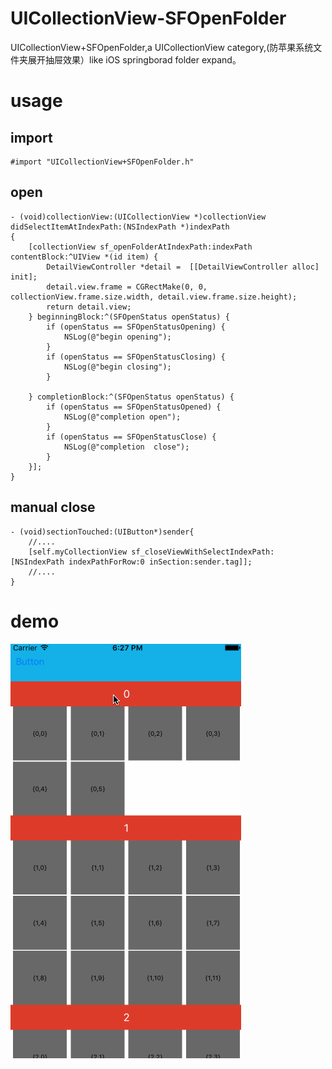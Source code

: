 # UICollectionView-SFOpenFolder
UICollectionView+SFOpenFolder,a UICollectionView category,(防苹果系统文件夹展开抽屉效果）like iOS springborad folder expand。

# usage
## import
```
#import "UICollectionView+SFOpenFolder.h"
```

## open

```
- (void)collectionView:(UICollectionView *)collectionView didSelectItemAtIndexPath:(NSIndexPath *)indexPath
{
    [collectionView sf_openFolderAtIndexPath:indexPath contentBlock:^UIView *(id item) {
        DetailViewController *detail =  [[DetailViewController alloc] init];
        detail.view.frame = CGRectMake(0, 0, collectionView.frame.size.width, detail.view.frame.size.height);
        return detail.view;
    } beginningBlock:^(SFOpenStatus openStatus) {
        if (openStatus == SFOpenStatusOpening) {
            NSLog(@"begin opening");
        }
        if (openStatus == SFOpenStatusClosing) {
            NSLog(@"begin closing");
        }
        
    } completionBlock:^(SFOpenStatus openStatus) {
        if (openStatus == SFOpenStatusOpened) {
            NSLog(@"completion open");
        }
        if (openStatus == SFOpenStatusClose) {
            NSLog(@"completion  close");
        }
    }];
}
```

## manual close

```
- (void)sectionTouched:(UIButton*)sender{
    //....
    [self.myCollectionView sf_closeViewWithSelectIndexPath:[NSIndexPath indexPathForRow:0 inSection:sender.tag]];
    //....
}
```

# demo
![](https://raw.githubusercontent.com/shaojiankui/UICollectionView-SFOpenFolder/master/demo.gif)


